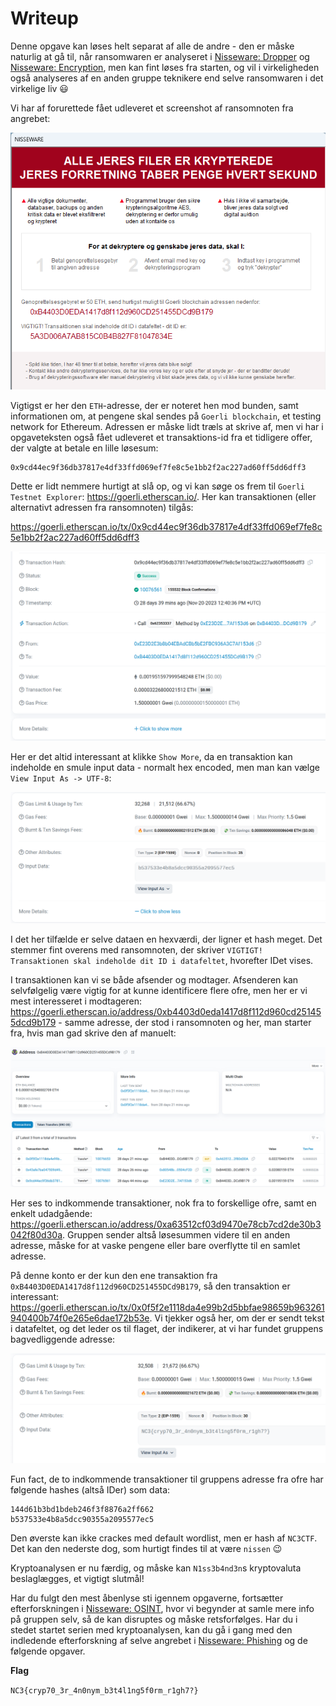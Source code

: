 # Writeup

Denne opgave kan løses helt separat af alle de andre - den er måske naturlig at gå til, når ransomwaren er analyseret i [Nisseware: Dropper](../nisseware-dropper/) og [Nisseware: Encryption](../nisseware-encryption/), men kan fint løses fra starten, og vil i virkeligheden også analyseres af en anden gruppe teknikere end selve ransomwaren i det virkelige liv 😃

Vi har af forurettede fået udleveret et screenshot af ransomnoten fra angrebet:

![Ransomnote](img/ransomnote.png)

Vigtigst er her den `ETH`-adresse, der er noteret hen mod bunden, samt informationen om, at pengene skal sendes på `Goerli blockchain`, et testing network for Ethereum.
Adressen er måske lidt træls at skrive af, men vi har i opgaveteksten også fået udleveret et transaktions-id fra et tidligere offer, der valgte at betale en lille løsesum:

```
0x9cd44ec9f36db37817e4df33ffd069ef7fe8c5e1bb2f2ac227ad60ff5dd6dff3
```

Dette er lidt nemmere hurtigt at slå op, og vi kan søge os frem til `Goerli Testnet Explorer`: https://goerli.etherscan.io/.
Her kan transaktionen (eller alternativt adressen fra ransomnoten) tilgås:

https://goerli.etherscan.io/tx/0x9cd44ec9f36db37817e4df33ffd069ef7fe8c5e1bb2f2ac227ad60ff5dd6dff3

![Goerli testnet transaktion](img/eth-transaction.png)

Her er det altid interessant at klikke `Show More`, da en transaktion kan indeholde en smule input data - normalt hex encoded, men man kan vælge `View Input As -> UTF-8`:

![Data fra transaktionen](img/eth-trans-data.png)

I det her tilfælde er selve dataen en hexværdi, der ligner et hash meget.
Det stemmer fint overens med ransomnoten, der skriver `VIGTIGT! Transaktionen skal indeholde dit ID i datafeltet`, hvorefter IDet vises.

I transaktionen kan vi se både afsender og modtager. Afsenderen kan selvfølgelig være vigtig for at kunne identificere flere ofre, men her er vi mest interesseret i modtageren: https://goerli.etherscan.io/address/0xb4403d0eda1417d8f112d960cd251455dcd9b179 - samme adresse, der stod i ransomnoten og her, man starter fra, hvis man gad skrive den af manuelt:

![Nissebandens adresse](img/eth-bad1.png)

Her ses to indkommende transaktioner, nok fra to forskellige ofre, samt en enkelt udadgående: https://goerli.etherscan.io/address/0xa63512cf03d9470e78cb7cd2de30b3042f80d30a.
Gruppen sender altså løsesummen videre til en anden adresse, måske for at vaske pengene eller bare overflytte til en samlet adresse.

På denne konto er der kun den ene transaktion fra `0xB4403D0EDA1417d8f112d960CD251455DCd9B179`, så den transaktion er interessant: https://goerli.etherscan.io/tx/0x0f5f2e1118da4e99b2d5bbfae98659b963261940400b74f0e265e6dae172b53e. Vi tjekker også her, om der er sendt tekst i datafeltet, og det leder os til flaget, der indikerer, at vi har fundet gruppens bagvedliggende adresse:

![Flag i transaktionsdata](img/eth-flag.png)

Fun fact, de to indkommende transaktioner til gruppens adresse fra ofre har følgende hashes (altså IDer) som data:

```
144d61b3bd1bdeb246f3f8876a2ff662
b537533e4b8a5dcc90355a2095577ec5
```

Den øverste kan ikke crackes med default wordlist, men er hash af `NC3CTF`. Det kan den nederste dog, som hurtigt findes til at være `nissen` 😉

Kryptoanalysen er nu færdig, og måske kan `N1ss3b4nd3n`s kryptovaluta beslaglægges, et vigtigt slutmål!

Har du fulgt den mest åbenlyse sti igennem opgaverne, fortsætter efterforskningen i [Nisseware: OSINT](../nisseware-osint/), hvor vi begynder at samle mere info på gruppen selv, så de kan disruptes og måske retsforfølges. Har du i stedet startet serien med kryptoanalysen, kan du gå i gang med den indledende efterforskning af selve angrebet i [Nisseware: Phishing](../nisseware-phishing/) og de følgende opgaver.

**Flag**

`NC3{cryp70_3r_4n0nym_b3t4l1ng5f0rm_r1gh7?}`

